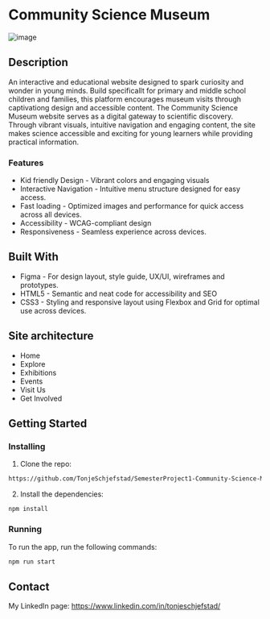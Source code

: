 # Community Science Museum

![image](https://i.imghippo.com/files/OwF9880CLY.png)

## Description
An interactive and educational website designed to spark curiosity and wonder in young minds. Build specificallt for primary and middle school children and families, this platform encourages museum visits through captivationg design and accessible content.
The Community Science Museum website serves as a digital gateway to scientific discovery. Through vibrant visuals, intuitive navigation and engaging content, the site makes science accessible and exciting for young learners while providing practical information.

### Features
- Kid friendly Design - Vibrant colors and engaging visuals
- Interactive Navigation - Intuitive menu structure designed for easy access.
- Fast loading - Optimized images and performance for quick access across all devices.
- Accessibility - WCAG-compliant design
- Responsiveness - Seamless experience across devices.

## Built With
- Figma - For design layout, style guide, UX/UI, wireframes and prototypes.
- HTML5 - Semantic and neat code for accessibility and SEO
- CSS3 - Styling and responsive layout using Flexbox and Grid for optimal use across devices.

## Site architecture
- Home
- Explore
- Exhibitions
- Events
- Visit Us
- Get Involved

## Getting Started

### Installing
1. Clone the repo:

```bash
https://github.com/TonjeSchjefstad/SemesterProject1-Community-Science-Museum.git
```

2. Install the dependencies:

```
npm install
```

### Running

To run the app, run the following commands:

```bash
npm run start
```

## Contact
My LinkedIn page: https://www.linkedin.com/in/tonjeschjefstad/

